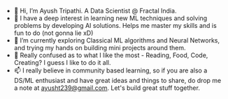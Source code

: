 - 👋 Hi, I’m Ayush Tripathi. A Data Scientist @ Fractal India. 
- 👀 I have a deep interest in learning new ML techniques and solving problems by developing AI solutions. Helps me master my skills and is fun to do (not gonna lie xD)
- 🌱 I’m currently exploring Classical ML algorithms and Neural Networks, and trying my hands on building mini projects around them. 
- 💞️ Really confused as to what I like the most - Reading, Food, Code, Creating? I guess I like to do it all. 
- 📫 I really believe in community based learning, so if you are also a DS/ML enthusiast and have great ideas and things to share, do drop me a note at ayusht239@gmail.com. Let's build great stuff together.

<!---
ayusht2396/ayusht2396 is a ✨ special ✨ repository because its `README.md` (this file) appears on your GitHub profile.
You can click the Preview link to take a look at your changes.
--->
